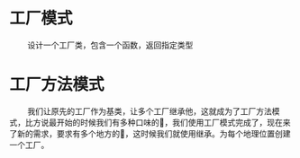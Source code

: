 
# 工厂模式
&emsp;&emsp; 设计一个工厂类，包含一个函数，返回指定类型

# 工厂方法模式
&emsp;&emsp; 我们让原先的工厂作为基类，让多个工厂继承他，这就成为了工厂方法模式，比方说最开始的时候我们有多种口味的🍕，我们使用工厂模式完成了，现在来了新的需求，要求有多个地方的🍕，这时候我们就使用继承。为每个地理位置创建一个工厂。

<!---more-->
